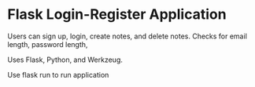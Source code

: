 # Flask Login-Register Application

Users can sign up, login, create notes, and delete notes.
Checks for email length, password length, 

Uses Flask, Python, and Werkzeug.

 Use flask run to run application
